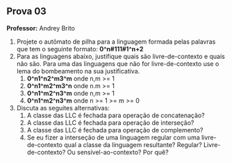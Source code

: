 ## Prova 03

**Professor:** Andrey Brito

1. Projete o autômato de pilha para a linguagem formada pelas palavras que tem o seguinte formato: **0^n#111#1^n+2**
2. Para as linguagens abaixo, justifique quais são livre-de-contexto e quais não são. Para uma das linguagens que não for livre-de-contexto use o lema do bombeamento na sua justificativa.
   1. **0^n1^n2^m3^m** onde n,m >= 1
   2. **0^n1^m2^m3^n** onde n.m >= 1
   3. **0^n1^m2^n3^m** onde n,m >= 1
   4. **0^n1^m2^n3^m** onde n >= 1 >= m >= 0
3. Discuta as seguites alternativas:
   1. A classe das LLC é fechada para operação de concatenação?
   2. A classe das LLC é fechada para operação de interseção?
   3. A classe das LLC é fechada para operação de complemento?
   4. Se eu fizer a interseção de uma linguagem regular com uma livre-de-contexto qual a classe da linguagem resultante? Regular? Livre-de-contexto? Ou sensível-ao-contexto? Por quê?